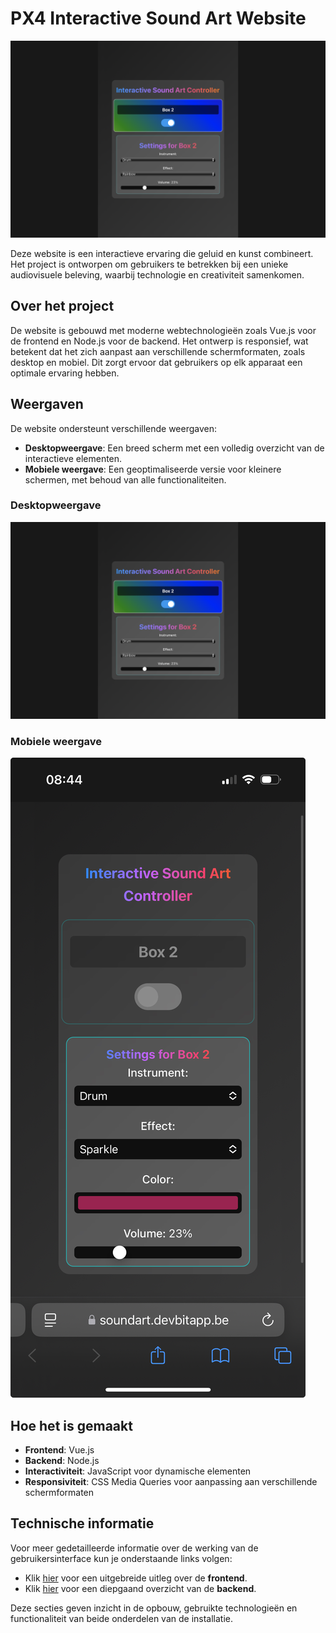 # PX4 Interactive Sound Art Website


![Desktopweergave](../Technische_documentatie/Foto's/desktop_view.jpeg)

Deze website is een interactieve ervaring die geluid en kunst combineert. Het project is ontworpen om gebruikers te betrekken bij een unieke audiovisuele beleving, waarbij technologie en creativiteit samenkomen.

## Over het project

De website is gebouwd met moderne webtechnologieën zoals Vue.js voor de frontend en Node.js voor de backend. Het ontwerp is responsief, wat betekent dat het zich aanpast aan verschillende schermformaten, zoals desktop en mobiel. Dit zorgt ervoor dat gebruikers op elk apparaat een optimale ervaring hebben.

## Weergaven

De website ondersteunt verschillende weergaven:

- **Desktopweergave**: Een breed scherm met een volledig overzicht van de interactieve elementen.
- **Mobiele weergave**: Een geoptimaliseerde versie voor kleinere schermen, met behoud van alle functionaliteiten.

### Desktopweergave
![Desktopweergave](../Technische_documentatie/Foto's/desktop_view.jpeg)

### Mobiele weergave
![Mobiele weergave](../Technische_documentatie/Foto's/mobile_view.jpeg)

## Hoe het is gemaakt

- **Frontend**: Vue.js
- **Backend**: Node.js
- **Interactiviteit**: JavaScript voor dynamische elementen
- **Responsiviteit**: CSS Media Queries voor aanpassing aan verschillende schermformaten

## Technische informatie

Voor meer gedetailleerde informatie over de werking van de gebruikersinterface kun je onderstaande links volgen:

- Klik [hier](./frontend/README.md) voor een uitgebreide uitleg over de **frontend**.
- Klik [hier](./backend/README.md) voor een diepgaand overzicht van de **backend**.

Deze secties geven inzicht in de opbouw, gebruikte technologieën en functionaliteit van beide onderdelen van de installatie.


